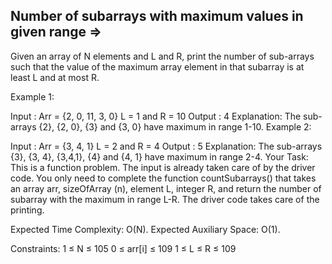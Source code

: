 Number of subarrays with maximum values in given range  =>
------------------------------------------------------


Given an array of N elements and L and R, print the number of sub-arrays such that the value of the maximum array element in that subarray is at least L and at most R.

Example 1:

Input : 
Arr = {2, 0, 11, 3, 0}
L = 1 and R = 10
Output : 
4
Explanation:
The sub-arrays {2}, {2, 0}, {3} and {3, 0} have maximum in range 1-10.
Example 2:

Input : 
Arr = {3, 4, 1}
L = 2 and R = 4
Output : 
5
Explanation:
The sub-arrays {3}, {3, 4}, {3,4,1}, {4} and {4, 1} have maximum in range 2-4.
Your Task:
This is a function problem. The input is already taken care of by the driver code. You only need to complete the function countSubarrays() that takes an array arr, sizeOfArray (n), element L, integer R, and return the number of subarray with the maximum in range L-R. The driver code takes care of the printing.

Expected Time Complexity: O(N).
Expected Auxiliary Space: O(1).

Constraints:
1 ≤ N ≤ 105
0 ≤ arr[i] ≤ 109
1 ≤ L ≤ R ≤ 109

